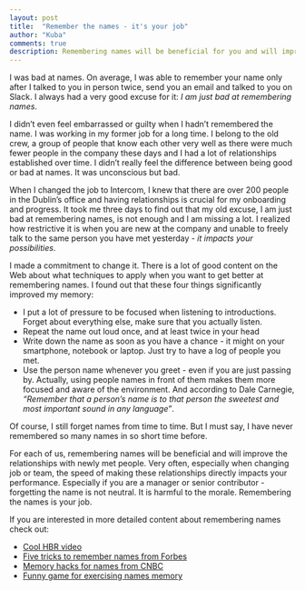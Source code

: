 ```yaml
---
layout: post
title:  "Remember the names - it's your job"
author: "Kuba"
comments: true
description: Remembering names will be beneficial for you and will improve your relationships with newly met people. Very often, especially when changing job or team, the speed of making these relationships directly impacts your performance.
---
```

I was bad at names. On average, I was able to remember your name only after I talked to you in person twice, send you an email and talked to you on Slack. I always had a very good excuse for it: *I am just bad at remembering names*.

I didn’t even feel embarrassed or guilty when I hadn’t remembered the name. I was working in my former job for a long time. I belong to the old crew, a group of people that know each other very well as there were much fewer people in the company these days and I had a lot of relationships established over time. I didn’t really feel the difference between being good or bad at names. It was unconscious but bad.

When I changed the job to Intercom, I knew that there are over 200 people in the Dublin’s office and having relationships is crucial for my onboarding and progress. It took me three days to find out that my old excuse, I am just bad at remembering names, is not enough and I am missing a lot. I realized how restrictive it is when you are new at the company and unable to freely talk to the same person you have met yesterday - *it impacts your possibilities*.

I made a commitment to change it. There is a lot of good content on the Web about what techniques to apply when you want to get better at remembering names. I found out that these four things significantly improved my memory:

* I put a lot of pressure to be focused when listening to introductions. Forget about everything else, make sure that you actually listen.
* Repeat the name out loud once, and at least twice in your head
* Write down the name as soon as you have a chance - it might on your smartphone, notebook or laptop. Just try to have a log of people you met.
* Use the person name whenever you greet - even if you are just passing by. Actually, using people names in front of them makes them more focused and aware of the environment. And according to Dale Carnegie, *“Remember that a person’s name is to that person the sweetest and most important sound in any language”*.

Of course, I still forget names from time to time. But I must say, I have never remembered so many names in so short time before.

For each of us, remembering names will be beneficial and will improve the relationships with newly met people. Very often, especially when changing job or team, the speed of making these relationships directly impacts your performance. Especially if you are a manager or senior contributor - forgetting the name is not neutral. It is harmful to the morale. Remembering the names is your job.

If you are interested in more detailed content about remembering names check out:
* [Cool HBR video](https://hbr.org/video/2226820989001/how-to-remember-a-name)
* [Five tricks to remember names from Forbes](https://www.forbes.com/sites/work-in-progress/2013/08/21/the-best-five-tricks-to-remember-names/#6574ba6e501f)
* [Memory hacks for names from CNBC](https://www.cnbc.com/2016/09/21/11-memory-hacks-to-remember-the-names-of-everyone-you-meet.html)
* [Funny game for exercising names memory](https://www.elevateapp.com/game/names)

